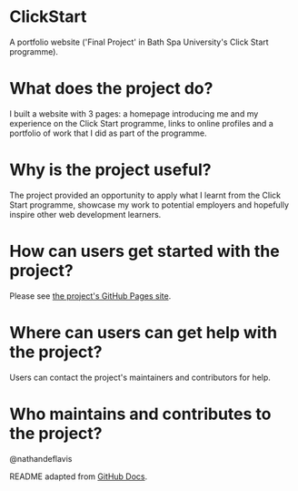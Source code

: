 # ClickStart
A portfolio website ('Final Project' in Bath Spa University's Click Start programme).

# What does the project do?
I built a website with 3 pages: a homepage introducing me and my experience on the Click Start programme, links to online profiles and a portfolio of work that I did as part of the programme.

# Why is the project useful?
The project provided an opportunity to apply what I learnt from the Click Start programme, showcase my work to potential employers and hopefully inspire other web development learners.

# How can users get started with the project?
Please see [the project's GitHub Pages site](https://nathandeflavis.github.io/ClickStart/).

# Where can users can get help with the project?
Users can contact the project's maintainers and contributors for help.

# Who maintains and contributes to the project?
@nathandeflavis

README adapted from [GitHub Docs](https://docs.github.com/en/repositories/managing-your-repositorys-settings-and-features/customizing-your-repository/about-readmes).
